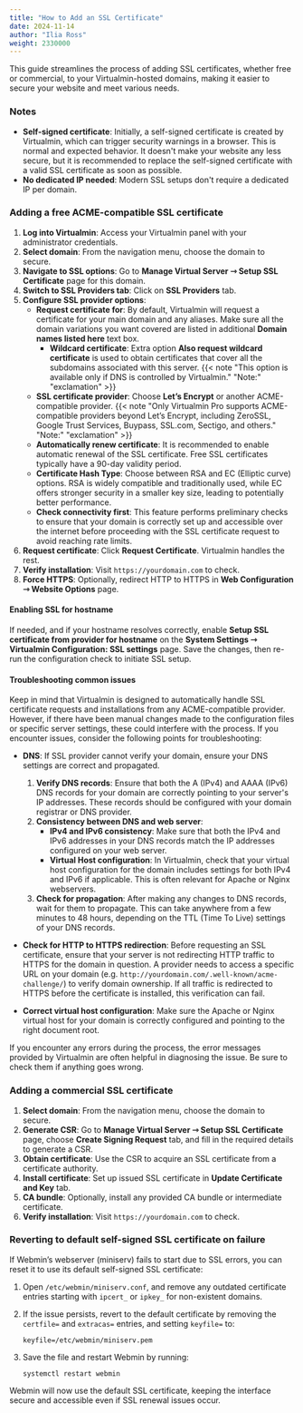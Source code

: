 ```yaml
---
title: "How to Add an SSL Certificate"
date: 2024-11-14
author: "Ilia Ross"
weight: 2330000
---
```

This guide streamlines the process of adding SSL certificates, whether free or commercial, to your Virtualmin-hosted domains, making it easier to secure your website and meet various needs.

### Notes
- **Self-signed certificate**: Initially, a self-signed certificate is created by Virtualmin, which can trigger security warnings in a browser. This is normal and expected behavior. It doesn't make your website any less secure, but it is recommended to replace the self-signed certificate with a valid SSL certificate as soon as possible.
- **No dedicated IP needed**: Modern SSL setups don't require a dedicated IP per domain.

### Adding a free ACME-compatible SSL certificate
1. **Log into Virtualmin**: Access your Virtualmin panel with your administrator credentials.
2. **Select domain**: From the navigation menu, choose the domain to secure.
3. **Navigate to SSL options**: Go to **Manage Virtual Server ⇾ Setup SSL Certificate** page for this domain.
4. **Switch to SSL Providers tab**: Click on **SSL Providers** tab.
5. **Configure SSL provider options**:
   - **Request certificate for**: By default, Virtualmin will request a certificate for your main domain and any aliases. Make sure all the domain variations you want covered are listed in additional **Domain names listed here** text box.
        - **Wildcard certificate**: Extra option **Also request wildcard certificate** is used to obtain certificates that cover all the subdomains associated with this server.
   {{< note "This option is available only if DNS is controlled by Virtualmin." "Note:" "exclamation" >}}
   - **SSL certificate provider**: Choose **Let’s Encrypt** or another ACME-compatible provider.
   {{< note "Only Virtualmin Pro supports ACME-compatible providers beyond Let’s Encrypt, including ZeroSSL, Google Trust Services, Buypass, SSL.com, Sectigo, and others." "Note:" "exclamation" >}}
   - **Automatically renew certificate**: It is recommended to enable automatic renewal of the SSL certificate. Free SSL certificates typically have a 90-day validity period.
   - **Certificate Hash Type**: Choose between RSA and EC (Elliptic curve) options. RSA is widely compatible and traditionally used, while EC offers stronger security in a smaller key size, leading to potentially better performance.
   - **Check connectivity first**: This feature performs preliminary checks to ensure that your domain is correctly set up and accessible over the internet before proceeding with the SSL certificate request to avoid reaching rate limits.
6. **Request certificate**: Click **Request Certificate**. Virtualmin handles the rest.
7. **Verify installation**: Visit `https://yourdomain.com` to check.
8. **Force HTTPS**: Optionally, redirect HTTP to HTTPS in **Web Configuration ⇾ Website Options** page.


#### Enabling SSL for hostname
If needed, and if your hostname resolves correctly, enable **Setup SSL certificate from provider for hostname** on the **System Settings ⇾ Virtualmin Configuration: SSL settings** page. Save the changes, then re-run the configuration check to initiate SSL setup.

#### Troubleshooting common issues
Keep in mind that Virtualmin is designed to automatically handle SSL certificate requests and installations from any ACME-compatible provider. However, if there have been manual changes made to the configuration files or specific server settings, these could interfere with the process. If you encounter issues, consider the following points for troubleshooting:

- **DNS**: If SSL provider cannot verify your domain, ensure your DNS settings are correct and propagated.
    1. **Verify DNS records**: Ensure that both the A (IPv4) and AAAA (IPv6) DNS records for your domain are correctly pointing to your server's IP addresses. These records should be configured with your domain registrar or DNS provider.
    2. **Consistency between DNS and web server**: 
         - **IPv4 and IPv6 consistency**: Make sure that both the IPv4 and IPv6 addresses in your DNS records match the IP addresses configured on your web server.
         - **Virtual Host configuration**: In Virtualmin, check that your virtual host configuration for the domain includes settings for both IPv4 and IPv6 if applicable. This is often relevant for Apache or Nginx webservers.
    3. **Check for propagation**: After making any changes to DNS records, wait for them to propagate. This can take anywhere from a few minutes to 48 hours, depending on the TTL (Time To Live) settings of your DNS records.

- **Check for HTTP to HTTPS redirection**: Before requesting an SSL certificate, ensure that your server is not redirecting HTTP traffic to HTTPS for the domain in question. A provider needs to access a specific URL on your domain (e.g. `http://yourdomain.com/.well-known/acme-challenge/`) to verify domain ownership. If all traffic is redirected to HTTPS before the certificate is installed, this verification can fail.
- **Correct virtual host configuration**: Make sure the Apache or Nginx virtual host for your domain is correctly configured and pointing to the right document root.

If you encounter any errors during the process, the error messages provided by Virtualmin are often helpful in diagnosing the issue. Be sure to check them if anything goes wrong.

### Adding a commercial SSL certificate
1. **Select domain**: From the navigation menu, choose the domain to secure.
2. **Generate CSR**: Go to **Manage Virtual Server ⇾ Setup SSL Certificate** page, choose **Create Signing Request** tab, and fill in the required details to generate a CSR.
3. **Obtain certificate**: Use the CSR to acquire an SSL certificate from a certificate authority.
4. **Install certificate**: Set up issued SSL certificate in **Update Certificate and Key** tab.
5. **CA bundle**: Optionally, install any provided CA bundle or intermediate certificate.
6. **Verify installation**: Visit `https://yourdomain.com` to check.

### Reverting to default self-signed SSL certificate on failure

If Webmin’s webserver (miniserv) fails to start due to SSL errors, you can reset it to use its default self-signed SSL certificate:

 1.	Open `/etc/webmin/miniserv.conf`, and remove any outdated certificate entries starting with `ipcert_` or `ipkey_` for non-existent domains.
 2.	If the issue persists, revert to the default certificate by removing the `certfile=` and `extracas=` entries, and setting `keyfile=` to:
    ```text
    keyfile=/etc/webmin/miniserv.pem
    ```

3.	Save the file and restart Webmin by running:
    ```text
    systemctl restart webmin
    ```

Webmin will now use the default SSL certificate, keeping the interface secure and accessible even if SSL renewal issues occur.
